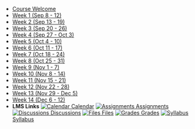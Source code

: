 - [Course Welcome](course-welcome)
- [Week 1 (Sep 8 - 12)](week-01)
- [Week 2 (Sep 13 - 19)](week-02)
- [Week 3 (Sep 20 - 26)](week-03)
- [Week 4 (Sep 27 - Oct 3)](week-04)
- [Week 5 (Oct 4 - 10)](week-05)
- [Week 6 (Oct 11 - 17)](week-06)
- [Week 7 (Oct 18 - 24)](week-07)
- [Week 8 (Oct 25 - 31)](week-08)
- [Week 9 (Nov 1 - 7)](week-09)
- [Week 10 (Nov 8 - 14)](week-10)
- [Week 11 (Nov 15 - 21)](week-11)
- [Week 12 (Nov 22 - 28)](week-12)
- [Week 13 (Nov 29 - Dec 5)](week-13)
- [Week 14 (Dec 6 - 12)](week-14)
- **LMS Links**
[![Calendar](https://icongr.am/fontawesome/calendar.svg?size=16&color=6D6F71) Calendar](https://canvas.sfu.ca/calendar)
[![Assignments](https://icongr.am/fontawesome/pencil.svg?size=16&color=6D6F71) Assignments](https://canvas.sfu.ca/courses/64326/assignments)
[![Discussions](https://icongr.am/fontawesome/comments-o.svg?size=16&color=6D6F71) Discussions](https://canvas.sfu.ca/courses/64326/discussion_topics)
[![Files](https://icongr.am/fontawesome/folder.svg?size=16&color=6D6F71) Files](https://canvas.sfu.ca/courses/64326/files)
[![Grades](https://icongr.am/fontawesome/calculator.svg?size=16&color=6D6F71) Grades](https://canvas.sfu.ca/courses/64326/gradebook)
[![Syllabus](https://icongr.am/fontawesome/list.svg?size=16&color=6D6F71) Syllabus](https://canvas.sfu.ca/courses/64326/assignments/syllabus)  

<style>
  :root {

    --link-color: #A6192E;
    --link-text-decoration: none;
    --link-text-decoration--hover: underline;

  }

</style>
